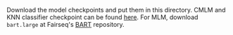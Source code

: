 Download the model checkpoints and put them in this directory. CMLM and KNN classifier checkpoint can be found [here](https://drive.google.com/drive/folders/10ibVc5R7q4Gc0TH1AIRo7IaLCV83SkpF?usp=sharing). For MLM, download `bart.large` at Fairseq's [BART](https://github.com/pytorch/fairseq/tree/main/examples/bart) repository.
